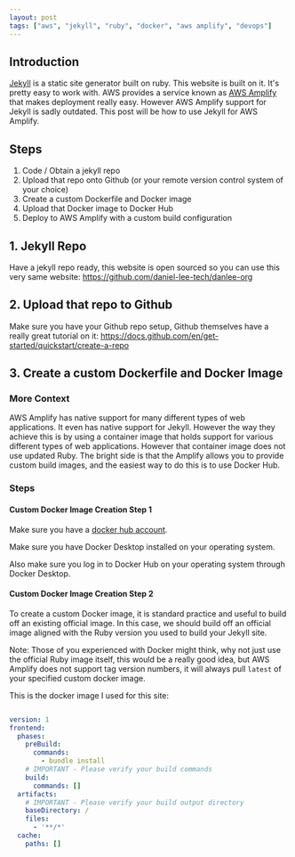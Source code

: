```yaml
---
layout: post
tags: ["aws", "jekyll", "ruby", "docker", "aws amplify", "devops"]
---
```


## Introduction

[Jekyll](https://jekyllrb.com) is a static site generator built on ruby. This website is built on it. It's pretty easy to work with. AWS provides a service known as [AWS Amplify](https://aws.amazon.com/amplify/) that makes deployment really easy. However AWS Amplify support for Jekyll is sadly outdated. This post will be how to use Jekyll for AWS Amplify.

## Steps

1. Code / Obtain a jekyll repo
2. Upload that repo onto Github (or your remote version control system of your choice)
3. Create a custom Dockerfile and Docker image
4. Upload that Docker image to Docker Hub
5. Deploy to AWS Amplify with a custom build configuration

## 1. Jekyll Repo

Have a jekyll repo ready, this website is open sourced so you can use this very same website: https://github.com/daniel-lee-tech/danlee-org

## 2. Upload that repo to Github

Make sure you have your Github repo setup, Github themselves have a really great tutorial on it: https://docs.github.com/en/get-started/quickstart/create-a-repo

## 3. Create a custom Dockerfile and Docker Image

### More Context

AWS Amplify has native support for many different types of web applications. It even has native support for Jekyll. However the way they achieve this is by using a container image that holds support for various different types of web applications. However that container image does not use updated Ruby. The bright side is that the Amplify allows you to provide custom build images, and the easiest way to do this is to use Docker Hub.

### Steps

#### Custom Docker Image Creation Step 1

Make sure you have a [docker hub account](https://hub.docker.com/signup).

Make sure you have Docker Desktop installed on your operating system.

Also make sure you log in to Docker Hub on your operating system through Docker Desktop. 

#### Custom Docker Image Creation Step 2

To create a custom Docker image, it is standard practice and useful to build off an existing official image. In this case, we should build off an official image aligned with the Ruby version you used to build your Jekyll site.

Note: Those of you experienced with Docker might think, why not just use the official Ruby image itself, this would be a really good idea, but AWS Amplify does not support tag version numbers, it will always pull `latest` of your specified custom docker image.

This is the docker image I used for this site:

```Dockerfile

```











```yml
version: 1
frontend:
  phases:
    preBuild:
      commands:
        - bundle install
    # IMPORTANT - Please verify your build commands
    build:
      commands: []
  artifacts:
    # IMPORTANT - Please verify your build output directory
    baseDirectory: /
    files:
      - '**/*'
  cache:
    paths: []

```




